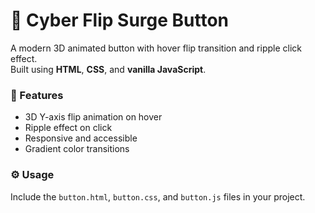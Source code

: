 # 🎯 Cyber Flip Surge Button

A modern 3D animated button with hover flip transition and ripple click effect.  
Built using **HTML**, **CSS**, and **vanilla JavaScript**.

### 🧩 Features

- 3D Y-axis flip animation on hover
- Ripple effect on click
- Responsive and accessible
- Gradient color transitions

### ⚙️ Usage

Include the `button.html`, `button.css`, and `button.js` files in your project.
